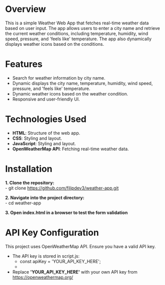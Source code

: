 # Overview
This is a simple Weather Web App that fetches real-time weather data based on user input. The app allows users to enter a city name and retrieve the current weather conditions, including temperature, humidity, wind speed, pressure, and 'feels like' temperature. The app also dynamically displays weather icons based on the conditions.


# Features

- Search for weather information by city name.
- Dynamic displays the city name, temperature, humidity, wind speed, pressure, and 'feels like' temperature.
- Dynamic weather icons based on the weather condition.
- Responsive and user-friendly UI.

# Technologies Used

- **HTML**: Structure of the web app.
- **CSS**: Styling and layout.
- **JavaScript**: Styling and layout.
- **OpenWeatherMap API**: Fetching real-time weather data.


# Installation 

**1. Clone the repository:** <br/>
    - git clone https://github.com/filipdev3/weather-app.git

**2. Navigate into the project directory:** <br/>
    - cd weather-app

**3. Open index.html in a browser to test the form validation**


# API Key Configuration

This project uses OpenWeatherMap API. Ensure you have a valid API key.

- The API key is stored in script.js:
    - const apiKey = 'YOUR_API_KEY_HERE';
    - 
- Replace **'YOUR_API_KEY_HERE'** with your own API key from https://openweathermap.org/